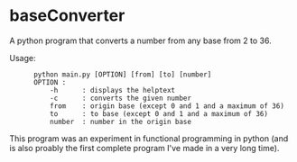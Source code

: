 # baseConverter

A python program that converts a number from any base from 2 to 36.

Usage:
```
      python main.py [OPTION] [from] [to] [number]
      OPTION :
          -h      : displays the helptext
          -c      : converts the given number
          from    : origin base (except 0 and 1 and a maximum of 36)
          to      : to base (except 0 and 1 and a maximum of 36)
          number  : number in the origin base
```
This program was an experiment in functional programming in python (and is also proably the first complete program I've made in a very long time).
